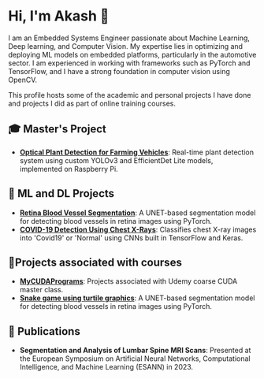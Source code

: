 # Hi, I'm Akash 👋
I am an Embedded Systems Engineer passionate about Machine Learning, Deep learning, and Computer Vision. My expertise lies in optimizing and deploying ML models on embedded platforms, particularly in the automotive sector. I am experienced in working with frameworks such as PyTorch and TensorFlow, and I have a strong foundation in computer vision using OpenCV.

This profile hosts some of the academic and personal projects I have done and projects I did as part of online training courses.  



## 🎓 Master's Project 
- [**Optical Plant Detection for Farming Vehicles**](https://github.com/awsmak/Optical-Plant-Identification-for-Farming-Vehicles-.git): Real-time plant detection system using custom YOLOv3 and EfficientDet Lite models, implemented on Raspberry Pi.

## 🚀 ML and DL Projects
- [**Retina Blood Vessel Segmentation**](https://github.com/awsmak/retina_blood_vessel_segmentation.git): A UNET-based segmentation model for detecting blood vessels in retina images using PyTorch.
- [**COVID-19 Detection Using Chest X-Rays**](https://github.com/awsmak/Covid19-detection-using-X-Ray-images-TensorFlow-and-Keras-.git): Classifies chest X-ray images into 'Covid19' or 'Normal' using CNNs built in TensorFlow and Keras.

## 🚀Projects associated with courses
- [**MyCUDAPrograms**](https://github.com/awsmak/MyCudaPrograms.git): Projects associated with Udemy coarse CUDA master class.
- [**Snake game using turtile graphics**](https://github.com/awsmak/Snake-game-using-turtle-graphics.git): A UNET-based segmentation model for detecting blood vessels in retina images using PyTorch.


## 📜 Publications
- **Segmentation and Analysis of Lumbar Spine MRI Scans**: Presented at the European Symposium on Artificial Neural Networks, Computational Intelligence, and Machine Learning (ESANN) in 2023.

